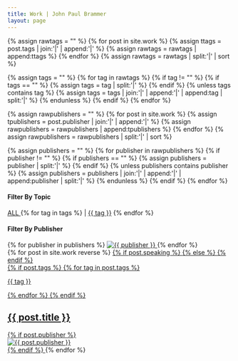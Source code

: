 ```yaml
---
title: Work | John Paul Brammer
layout: page
---
```


{% assign rawtags = "" %}
{% for post in site.work %}
    {% assign ttags = post.tags | join:'|' | append:'|' %}
    {% assign rawtags = rawtags | append:ttags %}
{% endfor %}
{% assign rawtags = rawtags | split:'|' | sort %}

{% assign tags = "" %}
{% for tag in rawtags %}
    {% if tag != "" %}
        {% if tags == "" %}
            {% assign tags = tag | split:'|' %}
        {% endif %}
        {% unless tags contains tag %}
            {% assign tags = tags | join:'|' | append:'|' | append:tag | split:'|' %}
        {% endunless %}
    {% endif %}
{% endfor %}

{% assign rawpublishers = "" %}
{% for post in site.work %}
    {% assign tpublishers = post.publisher | join:'|' | append:'|' %}
    {% assign rawpublishers = rawpublishers | append:tpublishers %}
{% endfor %}
{% assign rawpublishers = rawpublishers | split:'|' | sort %}

{% assign publishers = "" %}
{% for publisher in rawpublishers %}
    {% if publisher != "" %}
        {% if publishers == "" %}
            {% assign publishers = publisher | split:'|' %}
        {% endif %}
        {% unless publishers contains publisher %}
            {% assign publishers = publishers | join:'|' | append:'|' | append:publisher | split:'|' %}
        {% endunless %}
    {% endif %}
{% endfor %}


<div class="filter-container">
    <div class="row filter topic">
        <h4>Filter By Topic</h4>
        <a href="#" id="all" class="filter-buttons"> ALL </a>
        {% for tag in tags %}
            | <a href="#" id="{{ tag }}" class="filter-buttons"> {{ tag }}</a>
        {% endfor %}
    </div>
    <div class="row filter publisher">
        <h4>Filter By Publisher</h4>
        {% for publisher in publishers %}
            <a href="#" id="{{ publisher }}" class="filter-buttons"> 
                <img src="../../assets/img/{{ publisher | append: '.svg' }}" alt="{{ publisher }}">
            </a>
        {% endfor %}
    </div>    
</div>

<div class="row">
  <div class="posts">
    {% for post in site.work reverse %}
      <a href="{{ post.url }}" class="post {{ post.tags | join: " "}} {{ post.publisher }}" style="background-image: url({{ post.image }})">
        {% if post.speaking %}
            <i class="fa fa-microphone" aria-hidden="true"></i>
        {% else %}
            <i class="fa fa-file-text" aria-hidden="true"></i>
        {% endif %}
            <div class="post-info">
                {% if post.tags %}
                <span>{% for tag in post.tags %}<p class="tags">{{ tag }}</p>{% endfor %}</span>
                {% endif %}
                <h2>{{ post.title }}</h2>
            </div>
        {% if post.publisher %}
            <div class="meta-publisher">
                <img src="/assets/img/{{ post.publisher | append: '.svg' }}" alt="{{ post.publisher }}">
            </div> 
        {% endif %}
      </a>
    {% endfor %}
  </div>    
</div>